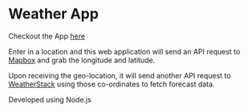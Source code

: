 # Weather App

Checkout the App [here](http://hamiwood.duckdns.org:3000/)

Enter in a location and this web application will send an API request to [Mapbox](https://www.mapbox.com/) and grab the longitude and latitude.

Upon receiving the geo-location, it will send another API request to [WeatherStack](https://weatherstack.com/) using those co-ordinates to fetch forecast data.  

Developed using Node.js